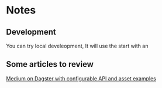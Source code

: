 # Notes

## Development

You can try local develeopment, It will use the 
start with an 


## Some articles to review

[Medium on Dagster with configurable API and asset examples](https://medium.com/@alexandreguitton_12701/notes-1-2-dagster-data-orchestrator-hands-on-2af6772b13d9)
